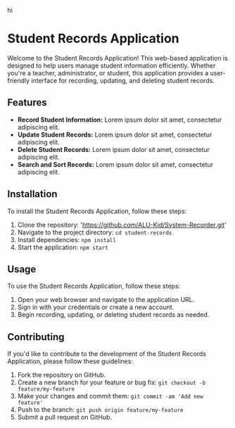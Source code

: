 hi
# Student Records Application

Welcome to the Student Records Application! This web-based application is designed to help users manage student information efficiently. Whether you're a teacher, administrator, or student, this application provides a user-friendly interface for recording, updating, and deleting student records.

## Features

- **Record Student Information:** Lorem ipsum dolor sit amet, consectetur adipiscing elit.
- **Update Student Records:** Lorem ipsum dolor sit amet, consectetur adipiscing elit.
- **Delete Student Records:** Lorem ipsum dolor sit amet, consectetur adipiscing elit.
- **Search and Sort Records:** Lorem ipsum dolor sit amet, consectetur adipiscing elit.

## Installation

To install the Student Records Application, follow these steps:

1. Clone the repository: 'https://github.com/ALU-Kid/System-Recorder.git'
2. Navigate to the project directory: `cd student-records`
3. Install dependencies: `npm install`
4. Start the application: `npm start`

## Usage

To use the Student Records Application, follow these steps:

1. Open your web browser and navigate to the application URL.
2. Sign in with your credentials or create a new account.
3. Begin recording, updating, or deleting student records as needed.

## Contributing

If you'd like to contribute to the development of the Student Records Application, please follow these guidelines:

1. Fork the repository on GitHub.
2. Create a new branch for your feature or bug fix: `git checkout -b feature/my-feature`
3. Make your changes and commit them: `git commit -am 'Add new feature'`
4. Push to the branch: `git push origin feature/my-feature`
5. Submit a pull request on GitHub.
